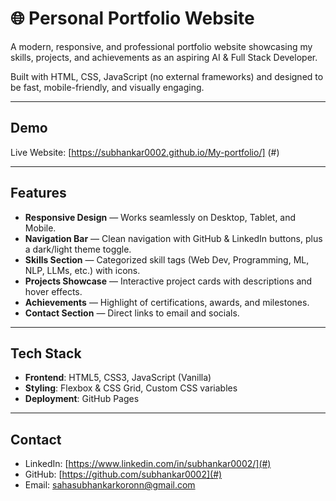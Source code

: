 # 🌐 Personal Portfolio Website

A modern, responsive, and professional portfolio website showcasing my skills, projects, and achievements as an aspiring AI & Full Stack Developer.  

Built with HTML, CSS, JavaScript (no external frameworks) and designed to be fast, mobile-friendly, and visually engaging.

---

##  Demo
 Live Website: [https://subhankar0002.github.io/My-portfolio/] (#)

---

##  Features
-  **Responsive Design** — Works seamlessly on Desktop, Tablet, and Mobile.  
-  **Navigation Bar** — Clean navigation with GitHub & LinkedIn buttons, plus a dark/light theme toggle.  
-  **Skills Section** — Categorized skill tags (Web Dev, Programming, ML, NLP, LLMs, etc.) with icons.  
-  **Projects Showcase** — Interactive project cards with descriptions and hover effects.  
-  **Achievements** — Highlight of certifications, awards, and milestones.  
-  **Contact Section** — Direct links to email and socials.  

---

## Tech Stack
- **Frontend**: HTML5, CSS3, JavaScript (Vanilla)    
- **Styling**: Flexbox & CSS Grid, Custom CSS variables  
- **Deployment**: GitHub Pages 

---

## Contact

-  LinkedIn: [https://www.linkedin.com/in/subhankar0002/](#)
-  GitHub: [https://github.com/subhankar0002](#)
-  Email: sahasubhankarkoronn@gmail.com
